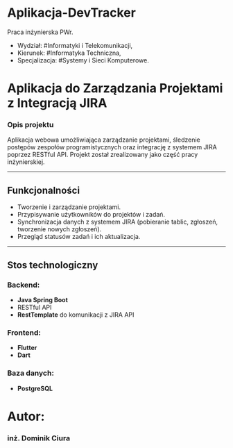 # Aplikacja-DevTracker
Praca inżynierska PWr. 
- Wydział: #Informatyki i Telekomunikacji, 
- Kierunek: #Informatyka Techniczna, 
- Specjalizacja: #Systemy i Sieci Komputerowe.

# Aplikacja do Zarządzania Projektami z Integracją JIRA

### Opis projektu  
Aplikacja webowa umożliwiająca zarządzanie projektami, śledzenie postępów zespołów programistycznych oraz integrację z systemem JIRA poprzez RESTful API. Projekt został zrealizowany jako część pracy inżynierskiej.

---

## Funkcjonalności  
- Tworzenie i zarządzanie projektami.  
- Przypisywanie użytkowników do projektów i zadań.  
- Synchronizacja danych z systemem JIRA (pobieranie tablic, zgłoszeń, tworzenie nowych zgłoszeń).  
- Przegląd statusów zadań i ich aktualizacja.  

---

## Stos technologiczny  
### Backend:  
- **Java Spring Boot**  
- RESTful API  
- **RestTemplate** do komunikacji z JIRA API  

### Frontend:  
- **Flutter** 
- **Dart**  

### Baza danych:  
- **PostgreSQL**  

# Autor:
### inż. Dominik Ciura
